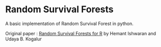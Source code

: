 # Random Survival Forests

A basic implementation of Random Survival Forest in python.

Original paper :
[Random Survival Forests for R](https://pdfs.semanticscholar.org/951a/84f0176076fb6786fdf43320e8b27094dcfa.pdf) by Hemant Ishwaran and Udaya B. Kogalur
